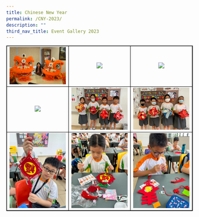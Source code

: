 ```yaml
---
title: Chinese New Year
permalink: /CNY-2023/
description: ""
third_nav_title: Event Gallery 2023
---
```

<table class="table table-responsive table-bordered" border="" cellpadding="10"><tbody><tr style="height: 20px;"><td style="width: 33.333%; text-align: center; border:1px solid black;">
<img src="/images/CNY 1.jpg" style="width: 100%;">
<td style="width: 33.33%; text-align: center; border:1px solid black;">
<img src="/images/CNY 2.jpg" style="width: 100%;">
<td style="width: 33.33%; text-align: center; border:1px solid black;">
<img src="/images/CNY 3.jpg" style="width: 100%;">
<tr style="height: 20px;"><td style="width: 33.333%; text-align: center; border:1px solid black;">
<img src="/images/CNY 4.jpg" style="width: 100%;">
<td style="width: 33.33%; text-align: center; border:1px solid black;">
<img src="/images/CNY 5.jpg" style="width: 100%;">
<td style="width: 33.33%; text-align: center; border:1px solid black;">
<img src="/images/CNY 6.jpg" style="width: 100%;">
<tr style="height: 20px;"><td style="width: 33.333%; text-align: center; border:1px solid black;">
<img src="/images/CNY 7.jpg" style="width: 100%;">
<td style="width: 33.33%; text-align: center; border:1px solid black;">
<img src="/images/CNY 8.jpg" style="width: 100%;">
<td style="width: 33.33%; text-align: center; border:1px solid black;">
<img src="/images/CNY 9.jpg" style="width: 100%;">